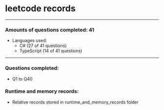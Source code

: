 # leetcode records
-----
### Amounts of questions completed: 41
- Languages used:
  - C# (27 of 41 questions)
  - TypeScript (14 of 41 questions)
-----
### Questions completed:
- Q1 to Q40
### Runtime and memory records:
- Relative records stored in runtime_and_memory_records folder